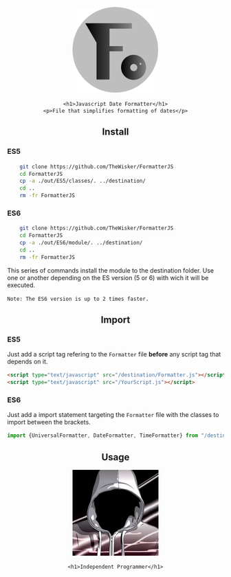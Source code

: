 <div align="center">
    <img width="200" height="200" src="assets/icon.svg">

    <h1>Javascript Date Formatter</h1>
    <p>File that simplifies formatting of dates</p>
</div>

<h2 align="center">Install</h2>

<h3>ES5</h3>

```bash
    git clone https://github.com/TheWisker/FormatterJS
    cd FormatterJS
    cp -a ./out/ES5/classes/. ../destination/
    cd ..
    rm -fr FormatterJS
```

<h3>ES6</h3>

```bash
    git clone https://github.com/TheWisker/FormatterJS
    cd FormatterJS
    cp -a ./out/ES6/module/. ../destination/
    cd ..
    rm -fr FormatterJS
```

This series of commands install the module to the destination folder. Use one or another depending on the ES version (5 or 6) with wich it will be executed.

`Note: The ES6 version is up to 2 times faster.`

<h2 align="center">Import</h2>

<h3>ES5</h3>

Just add a script tag refering to the `Formatter` file **before** any script tag that depends on it.

```html
<script type="text/javascript" src="/destination/Formatter.js"></script>
<script type="text/javascript" src="/YourScript.js"></script>
```

<h3>ES6</h3>

Just add a import statement targeting the `Formatter` file with the classes to import between the brackets.

```js
import {UniversalFormatter, DateFormatter, TimeFormatter} from "/destination/Formatter.js";
```

<h2 align="center">Usage</h2>
<div align="center">
    <img width="200" height="200" src="assets/profile.jpg"></img>

    <h1>Independent Programmer</h1>
</div>
